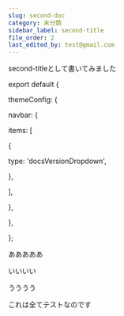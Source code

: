 ```yaml
---
slug: second-doc
category: 未分類
sidebar_label: second-title
file_order: 2
last_edited_by: test@gmail.com
---
```

second-titleとして書いてみました

export default {

 themeConfig: {

 navbar: {

 items: \[

 {

 type: 'docsVersionDropdown',

 },

 \],

 },

 },

};

あああああ

いいいい

うううう

これは全てテストなのです